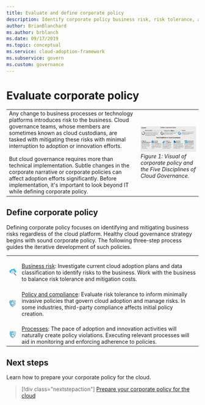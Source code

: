 ```yaml
---
title: Evaluate and define corporate policy
description: Identify corporate policy business risk, risk tolerance, and policy and compliance processes as part of a cloud governance strategy.
author: BrianBlanchard
ms.author: brblanch
ms.date: 09/17/2019
ms.topic: conceptual
ms.service: cloud-adoption-framework
ms.subservice: govern
ms.custom: governance
---
```


# Evaluate corporate policy

| | |
|---|---|
| Any change to business processes or technology platforms introduces risk to the business. Cloud governance teams, whose members are sometimes known as cloud custodians, are tasked with mitigating these risks with minimal interruption to adoption or innovation efforts. <br><br> But cloud governance requires more than technical implementation. Subtle changes in the corporate narrative or corporate policies can affect adoption efforts significantly. Before implementation, it's important to look beyond IT while defining corporate policy. | [![Diagram of the Cloud Adoption Framework governance model: corporate policy and governance disciplines](../_images/operational-transformation-govern-thumbnail.png)](../_images/operational-transformation-govern-large.png#lightbox) <br> _Figure 1: Visual of corporate policy and the Five Disciplines of Cloud Governance._ |

## Define corporate policy

Defining corporate policy focuses on identifying and mitigating business risks regardless of the cloud platform. Healthy cloud governance strategy begins with sound corporate policy. The following three-step process guides the iterative development of such policies.

|  |  |
|--|--|
| <br> ![Business risk](../_images/govern/business-risk.png) | <br> [Business risk](./policy-compliance/business-risk.md): Investigate current cloud adoption plans and data classification to identify risks to the business. Work with the business to balance risk tolerance and mitigation costs. |
| <br> ![Policy and compliance](../_images/govern/corporate-policy.png) | <br> [Policy and compliance](./policy-compliance/policy-definition.md): Evaluate risk tolerance to inform minimally invasive policies that govern cloud adoption and manage risks. In some industries, third-party compliance affects initial policy creation. |
| <br> ![Processes](../_images/govern/enforcement.png) | <br> [Processes](./policy-compliance/processes.md): The pace of adoption and innovation activities will naturally create policy violations. Executing relevant processes will aid in monitoring and enforcing adherence to policies. |

## Next steps

Learn how to prepare your corporate policy for the cloud.

> [!div class="nextstepaction"]
> [Prepare your corporate policy for the cloud](./policy-compliance/index.md)

